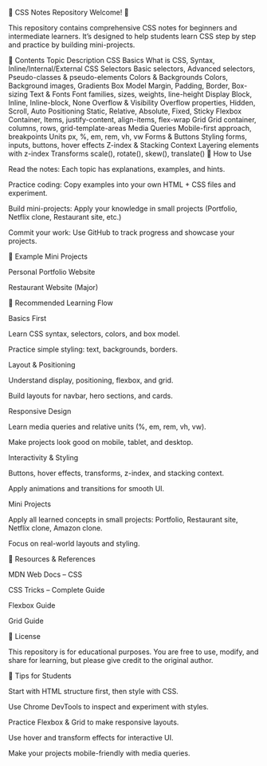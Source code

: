 📘 CSS Notes Repository
Welcome! 👋

This repository contains comprehensive CSS notes for beginners and intermediate learners.
It’s designed to help students learn CSS step by step and practice by building mini-projects.

🔹 Contents
Topic	Description
CSS Basics	What is CSS, Syntax, Inline/Internal/External CSS
Selectors	Basic selectors, Advanced selectors, Pseudo-classes & pseudo-elements
Colors & Backgrounds	Colors, Background images, Gradients
Box Model	Margin, Padding, Border, Box-sizing
Text & Fonts	Font families, sizes, weights, line-height
Display	Block, Inline, Inline-block, None
Overflow & Visibility	Overflow properties, Hidden, Scroll, Auto
Positioning	Static, Relative, Absolute, Fixed, Sticky
Flexbox	Container, Items, justify-content, align-items, flex-wrap
Grid	Grid container, columns, rows, grid-template-areas
Media Queries	Mobile-first approach, breakpoints
Units	px, %, em, rem, vh, vw
Forms & Buttons	Styling forms, inputs, buttons, hover effects
Z-index & Stacking Context	Layering elements with z-index
Transforms	scale(), rotate(), skew(), translate()
🔹 How to Use

Read the notes: Each topic has explanations, examples, and hints.

Practice coding: Copy examples into your own HTML + CSS files and experiment.

Build mini-projects: Apply your knowledge in small projects (Portfolio, Netflix clone, Restaurant site, etc.)

Commit your work: Use GitHub to track progress and showcase your projects.

🔹 Example Mini Projects

Personal Portfolio Website

Restaurant Website (Major)

🔹 Recommended Learning Flow

Basics First

Learn CSS syntax, selectors, colors, and box model.

Practice simple styling: text, backgrounds, borders.

Layout & Positioning

Understand display, positioning, flexbox, and grid.

Build layouts for navbar, hero sections, and cards.

Responsive Design

Learn media queries and relative units (%, em, rem, vh, vw).

Make projects look good on mobile, tablet, and desktop.

Interactivity & Styling

Buttons, hover effects, transforms, z-index, and stacking context.

Apply animations and transitions for smooth UI.

Mini Projects

Apply all learned concepts in small projects: Portfolio, Restaurant site, Netflix clone, Amazon clone.

Focus on real-world layouts and styling.

🔹 Resources & References

MDN Web Docs – CSS

CSS Tricks – Complete Guide

Flexbox Guide

Grid Guide

🔹 License

This repository is for educational purposes.
You are free to use, modify, and share for learning, but please give credit to the original author.

🔹 Tips for Students

Start with HTML structure first, then style with CSS.

Use Chrome DevTools to inspect and experiment with styles.

Practice Flexbox & Grid to make responsive layouts.

Use hover and transform effects for interactive UI.

Make your projects mobile-friendly with media queries.
